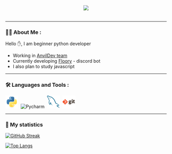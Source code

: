 <div id="header" align="center">
  <img src="https://media.giphy.com/media/du3J3cXyzhj75IOgvA/giphy.gif" width="100"/>
</div>
<div id="bages" align="center">
  <img src="https://komarev.com/ghpvc/?Xemay&style=flat-square&color=blue" alt=""/>
</div>

---

### :man_technologist: About Me :
Hello ✋, I am beginner python developer
- Working in [AnvilDev team](https://github.com/Anvilteam)
- Сurrently developing [Floory](https://github.com/Anvilteam/Floory) - discord bot
- I also plan to study javascript

---

### :hammer_and_wrench: Languages and Tools :
<div>
  <img src="https://github.com/devicons/devicon/blob/master/icons/python/python-original.svg" title="Python" alt="Python" width="40" height="40"/>&nbsp;
  <img src="https://upload.wikimedia.org/wikipedia/commons/1/1d/PyCharm_Icon.svg" title="Pycharm" alt="Pycharm" width"40" height="40"/>&nbsp;
  <img src="https://github.com/devicons/devicon/blob/master/icons/mysql/mysql-original.svg" title="MySQL" alt="MySQL" width"40" height="40"/>&nbsp;
  <img src="https://github.com/devicons/devicon/blob/master/icons/git/git-original-wordmark.svg" title="Git" **alt="Git" width="40" height="40"/>
</div>

---

### 📖 My statistics
[![GitHub Streak](http://github-readme-streak-stats.herokuapp.com?user=Xemay&theme=dark&background=000000)](https://git.io/streak-stats)

[![Top Langs](https://github-readme-stats.vercel.app/api/top-langs/?username=Xemay)](https://github.com/anuraghazra/github-readme-stats)
  
<!---
Xemay/Xemay is a ✨ special ✨ repository because its `README.md` (this file) appears on your GitHub profile.
You can click the Preview link to take a look at your changes.
--->
